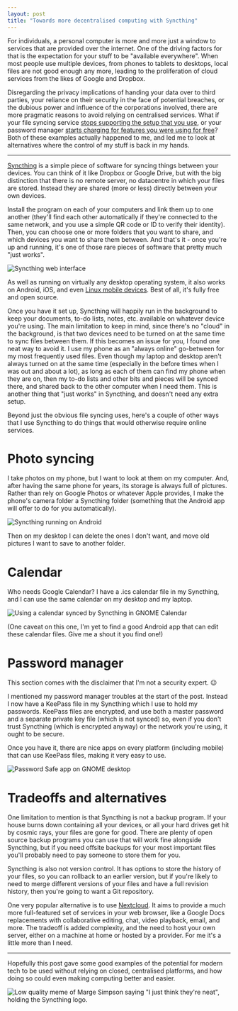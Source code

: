 ```yaml
---
layout: post
title: "Towards more decentralised computing with Syncthing"
---
```


For individuals, a personal computer is more and more just a window to services that are provided over the internet. One of the driving factors for that is the expectation for your stuff to be "available everywhere". When most people use multiple devices, from phones to tablets to desktops, local files are not good enough any more, leading to the proliferation of cloud services from the likes of Google and Dropbox.

Disregarding the privacy implications of handing your data over to third parties, your reliance on their security in the face of potential breaches, or the dubious power and influence of the corporations involved, there are more pragmatic reasons to avoid relying on centralised services. What if your file syncing service [stops supporting the setup that you use](https://www.dropboxforum.com/t5/Dropbox-files-folders/Dropbox-client-warns-me-that-it-ll-stop-syncing-in-Nov-why/m-p/290065/highlight/true#M42255), or your password manager [starts charging for features you were using for free](https://blog.lastpass.com/2021/02/changes-to-lastpass-free/)? Both of these examples actually happened to me, and led me to look at alternatives where the control of my stuff is back in my hands.

---

[Syncthing](https://syncthing.net/) is a simple piece of software for syncing things between your devices. You can think of it like Dropbox or Google Drive, but with the big distinction that there is no remote server, no datacentre in which your files are stored. Instead they are shared (more or less) directly between your own devices.

Install the program on each of your computers and link them up to one another (they'll find each other automatically if they're connected to the same network, and you use a simple QR code or ID to verify their identity). Then, you can choose one or more folders that you want to share, and which devices you want to share them between. And that's it - once you're up and running, it's one of those rare pieces of software that pretty much "just works".

![Syncthing web interface](/images/posts/syncthing/web-interface.png)

As well as running on virtually any desktop operating system, it also works on Android, iOS, and even [Linux mobile devices](/posts/2020/07/26/getting-started-with-a-linux-smartphone/). Best of all, it's fully free and open source.

Once you have it set up, Syncthing will happily run in the background to keep your documents, to-do lists, notes, etc. available on whatever device you're using. The main limitation to keep in mind, since there's no "cloud" in the background, is that two devices need to be turned on at the same time to sync files between them. If this becomes an issue for you, I found one neat way to avoid it. I use my phone as an "always online" go-between for my most frequently used files. Even though my laptop and desktop aren't always turned on at the same time (especially in the before times when I was out and about a lot), as long as each of them can find my phone when they are on, then my to-do lists and other bits and pieces will be synced there, and shared back to the other computer when I need them. This is another thing that "just works" in Syncthing, and doesn't need any extra setup.

Beyond just the obvious file syncing uses, here's a couple of other ways that I use Syncthing to do things that would otherwise require online services.

# Photo syncing
I take photos on my phone, but I want to look at them on my computer. And, after having the same phone for years, its storage is always full of pictures. Rather than rely on Google Photos or whatever Apple provides, I make the phone's camera folder a Syncthing folder (something that the Android app will offer to do for you automatically).

![Syncthing running on Android](/images/posts/syncthing/android-interface.jpg)

Then on my desktop I can delete the ones I don't want, and move old pictures I want to save to another folder.

# Calendar
Who needs Google Calendar? I have a .ics calendar file in my Syncthing, and I can use the same calendar on my desktop and my laptop.

![Using a calendar synced by Syncthing in GNOME Calendar](/images/posts/syncthing/gnome-calendar.png)

(One caveat on this one, I'm yet to find a good Android app that can edit these calendar files. Give me a shout it you find one!)

# Password manager
This section comes with the disclaimer that I'm not a security expert. 😉

I mentioned my password manager troubles at the start of the post. Instead I now have a KeePass file in my Syncthing which I use to hold my passwords. KeePass files are encrypted, and use both a master password and a separate private key file (which is not synced) so, even if you don't trust Syncthing (which is encrypted anyway) or the network you're using, it ought to be secure.

Once you have it, there are nice apps on every platform (including mobile) that can use KeePass files, making it very easy to use.

![Password Safe app on GNOME desktop](/images/posts/syncthing/password-safe.png)

# Tradeoffs and alternatives
One limitation to mention is that Syncthing is not a backup program. If your house burns down containing all your devices, or all your hard drives get hit by cosmic rays, your files are gone for good. There are plenty of open source backup programs you can use that will work fine alongside Syncthing, but if you need offsite backups for your most important files you'll probably need to pay someone to store them for you.

Syncthing is also not version control. It has options to store the history of your files, so you can rollback to an earlier version, but if you're likely to need to merge different versions of your files and have a full revision history, then you're going to want a Git repository.

One very popular alternative is to use [Nextcloud](https://nextcloud.com/). It aims to provide a much more full-featured set of services in your web browser, like a Google Docs replacements with collaborative editing, chat, video playback, email, and more. The tradeoff is added complexity, and the need to host your own server, either on a machine at home or hosted by a provider. For me it's a little more than I need.

---

Hopefully this post gave some good examples of the potential for modern tech to be used without relying on closed, centralised platforms, and how doing so could even making computing better and easier.

![Low quality meme of Marge Simpson saying "I just think they're neat", holding the Syncthing logo.](/images/posts/syncthing/neat.png)

